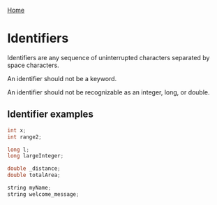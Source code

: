 [Home](https://github.com/puckowski/concert7/blob/master/)

# Identifiers

Identifiers are any sequence of uninterrupted characters separated by space characters. 

An identifier should not be a keyword.

An identifier should not be recognizable as an integer, long, or double.

## Identifier examples

```cpp
int x;
int range2;

long l;
long largeInteger;

double _distance;
double totalArea;

string myName;
string welcome_message;
```
